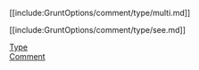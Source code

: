 [[include:GruntOptions/comment/type/multi.md]]

[[include:GruntOptions/comment/type/see.md]]

[Type](../index.html)  
[Comment](../../index.html)